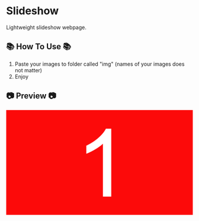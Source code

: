 # Slideshow
Lightweight slideshow webpage.

## 📚 How To Use 📚
1. Paste your images to folder called "img" (names of your images does not matter)
2. Enjoy

## 📷 Preview 📷

![gif](img/preview.gif)
